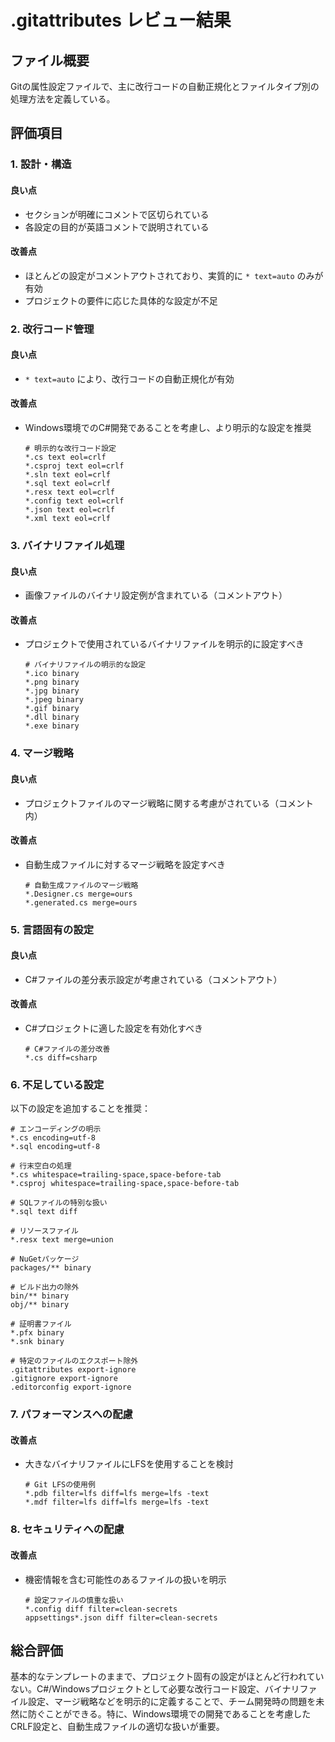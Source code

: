 # .gitattributes レビュー結果

## ファイル概要

Gitの属性設定ファイルで、主に改行コードの自動正規化とファイルタイプ別の処理方法を定義している。

## 評価項目

### 1. 設計・構造

#### 良い点

- セクションが明確にコメントで区切られている
- 各設定の目的が英語コメントで説明されている

#### 改善点

- ほとんどの設定がコメントアウトされており、実質的に `* text=auto` のみが有効
- プロジェクトの要件に応じた具体的な設定が不足

### 2. 改行コード管理

#### 良い点

- `* text=auto` により、改行コードの自動正規化が有効

#### 改善点

- Windows環境でのC#開発であることを考慮し、より明示的な設定を推奨
  ```gitattributes
  # 明示的な改行コード設定
  *.cs text eol=crlf
  *.csproj text eol=crlf
  *.sln text eol=crlf
  *.sql text eol=crlf
  *.resx text eol=crlf
  *.config text eol=crlf
  *.json text eol=crlf
  *.xml text eol=crlf
  ```

### 3. バイナリファイル処理

#### 良い点

- 画像ファイルのバイナリ設定例が含まれている（コメントアウト）

#### 改善点

- プロジェクトで使用されているバイナリファイルを明示的に設定すべき
  ```gitattributes
  # バイナリファイルの明示的な設定
  *.ico binary
  *.png binary
  *.jpg binary
  *.jpeg binary
  *.gif binary
  *.dll binary
  *.exe binary
  ```

### 4. マージ戦略

#### 良い点

- プロジェクトファイルのマージ戦略に関する考慮がされている（コメント内）

#### 改善点

- 自動生成ファイルに対するマージ戦略を設定すべき
  ```gitattributes
  # 自動生成ファイルのマージ戦略
  *.Designer.cs merge=ours
  *.generated.cs merge=ours
  ```

### 5. 言語固有の設定

#### 良い点

- C#ファイルの差分表示設定が考慮されている（コメントアウト）

#### 改善点

- C#プロジェクトに適した設定を有効化すべき
  ```gitattributes
  # C#ファイルの差分改善
  *.cs diff=csharp
  ```

### 6. 不足している設定

以下の設定を追加することを推奨：

```gitattributes
# エンコーディングの明示
*.cs encoding=utf-8
*.sql encoding=utf-8

# 行末空白の処理
*.cs whitespace=trailing-space,space-before-tab
*.csproj whitespace=trailing-space,space-before-tab

# SQLファイルの特別な扱い
*.sql text diff

# リソースファイル
*.resx text merge=union

# NuGetパッケージ
packages/** binary

# ビルド出力の除外
bin/** binary
obj/** binary

# 証明書ファイル
*.pfx binary
*.snk binary

# 特定のファイルのエクスポート除外
.gitattributes export-ignore
.gitignore export-ignore
.editorconfig export-ignore
```

### 7. パフォーマンスへの配慮

#### 改善点

- 大きなバイナリファイルにLFSを使用することを検討
  ```gitattributes
  # Git LFSの使用例
  *.pdb filter=lfs diff=lfs merge=lfs -text
  *.mdf filter=lfs diff=lfs merge=lfs -text
  ```

### 8. セキュリティへの配慮

#### 改善点

- 機密情報を含む可能性のあるファイルの扱いを明示
  ```gitattributes
  # 設定ファイルの慎重な扱い
  *.config diff filter=clean-secrets
  appsettings*.json diff filter=clean-secrets
  ```

## 総合評価

基本的なテンプレートのままで、プロジェクト固有の設定がほとんど行われていない。C#/Windowsプロジェクトとして必要な改行コード設定、バイナリファイル設定、マージ戦略などを明示的に定義することで、チーム開発時の問題を未然に防ぐことができる。特に、Windows環境での開発であることを考慮したCRLF設定と、自動生成ファイルの適切な扱いが重要。